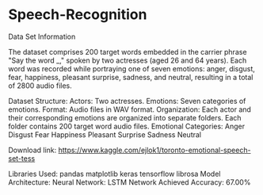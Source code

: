 # Speech-Recognition
Data Set Information

The dataset comprises 200 target words embedded in the carrier phrase "Say the word _," spoken by two actresses (aged 26 and 64 years). Each word was recorded while portraying one of seven emotions: anger, disgust, fear, happiness, pleasant surprise, sadness, and neutral, resulting in a total of 2800 audio files.

Dataset Structure:
Actors: Two actresses.
Emotions: Seven categories of emotions.
Format: Audio files in WAV format.
Organization:
Each actor and their corresponding emotions are organized into separate folders.
Each folder contains 200 target word audio files.
Emotional Categories:
Anger
Disgust
Fear
Happiness
Pleasant Surprise
Sadness
Neutral

Download link: https://www.kaggle.com/ejlok1/toronto-emotional-speech-set-tess


Libraries Used:
pandas
matplotlib
keras
tensorflow
librosa
Model Architecture:
Neural Network: LSTM Network
Achieved Accuracy:
67.00%
